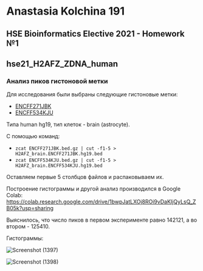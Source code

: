 # Anastasia Kolchina 191
## HSE Bioinformatics Elective 2021 - Homework №1

## hse21_H2AFZ_ZDNA_human

### Анализ пиков гистоновой метки

Для исследования были выбраны следующие гистоновые метки:

* [ENCFF271JBK](https://www.encodeproject.org/files/ENCFF271JBK/)
* [ENCFF534KJU](https://www.encodeproject.org/files/ENCFF534KJU/)

Типа human hg19, тип клеток - brain (astrocyte).

С помощью команд:

* ```zcat ENCFF271JBK.bed.gz | cut -f1-5 > H2AFZ_brain.ENCFF271JBK.hg19.bed```
* ```zcat ENCFF534KJU.bed.gz | cut -f1-5 > H2AFZ_brain.ENCFF534KJU.hg19.bed```

Оставляем первые 5 столбцов файлов и распаковываем их.

Построение гистограммы и другой анализ производился в Google Colab: https://colab.research.google.com/drive/1bwpJatLXOj8ROi9vDaKIjQyLsQ_ZB05k?usp=sharing

Выяснилось, что число пиков в первом эксперименте равно 142121, а во втором - 125410.

Гистограммы:

![Screenshot (1397)](https://user-images.githubusercontent.com/60008375/140524783-5369de7b-e6fa-4dbd-be96-39787712ff37.png)

![Screenshot (1398)](https://user-images.githubusercontent.com/60008375/140524807-1fd22988-db9a-4d19-9d7d-1abf3fe6e39c.png)
